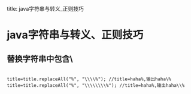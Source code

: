 title: java字符串与转义_正则技巧 

#  java字符串与转义、正则技巧 
##  替换字符串中包含\ 
```

title=title.replaceAll("%", "\\\\%"); //title=haha%,输出haha\%
title=title.replaceAll("%", "\\\\\\\\%"); //title=haha%,输出haha\\%

```